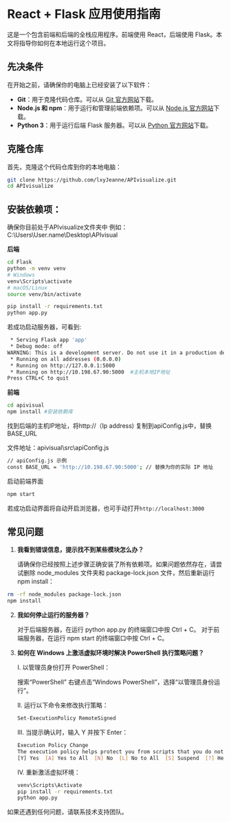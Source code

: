 # React + Flask 应用使用指南

这是一个包含前端和后端的全栈应用程序。前端使用 React，后端使用 Flask。本文将指导你如何在本地运行这个项目。

## 先决条件

在开始之前，请确保你的电脑上已经安装了以下软件：

- **Git**：用于克隆代码仓库。可以从 [Git 官方网站](https://git-scm.com/downloads)下载。
- **Node.js 和 npm**：用于运行和管理前端依赖项。可以从 [Node.js 官方网站](https://nodejs.org/)下载。
- **Python 3**：用于运行后端 Flask 服务器。可以从 [Python 官方网站](https://www.python.org/)下载。

## 克隆仓库

首先，克隆这个代码仓库到你的本地电脑：

```sh
git clone https://github.com/lxyJeanne/APIvisualize.git
cd APIvisualize
```

## 安装依赖项：
确保你目前处于APIvisualize文件夹中
例如：C:\Users\User.name\Desktop\APIvisual

**后端**

```sh
cd Flask
python -m venv venv
# Windows
venv\Scripts\activate
# macOS/Linux
source venv/bin/activate

pip install -r requirements.txt
python app.py
```
若成功启动服务器，可看到:
```sh
 * Serving Flask app 'app'
 * Debug mode: off
WARNING: This is a development server. Do not use it in a production deployment. Use a production WSGI server instead.
 * Running on all addresses (0.0.0.0)
 * Running on http://127.0.0.1:5000
 * Running on http://10.198.67.90:5000  #主机本地IP地址
Press CTRL+C to quit
```

**前端**

```sh
cd apivisual
npm install #安装依赖库
```
找到后端的主机IP地址，将http://（Ip address) 复制到apiConfig.js中，替换BASE_URL

文件地址：apivisual\src\apiConfig.js
```sh
// apiConfig.js 示例
const BASE_URL = 'http://10.198.67.90:5000'; // 替换为你的实际 IP 地址
```
启动前端界面
```sh
npm start
 ```
 若成功启动界面将自动开启浏览器，也可手动打开`http://localhost:3000`

## 常见问题
1. **我看到错误信息，提示找不到某些模块怎么办？**

    请确保你已经按照上述步骤正确安装了所有依赖项。如果问题依然存在，请尝试删除 node_modules 文件夹和 package-lock.json 文件，然后重新运行 npm install：

```sh
rm -rf node_modules package-lock.json
npm install
```
2. **我如何停止运行的服务器？**

    对于后端服务器，在运行 python app.py 的终端窗口中按 Ctrl + C。
    对于前端服务器，在运行 npm start 的终端窗口中按 Ctrl + C。
3. **如何在 Windows 上激活虚拟环境时解决 PowerShell 执行策略问题？**

    I. 以管理员身份打开 PowerShell：

    搜索“PowerShell”
    右键点击“Windows PowerShell”，选择“以管理员身份运行”。

    II. 运行以下命令来修改执行策略：
    ```sh
    Set-ExecutionPolicy RemoteSigned
    ```

    III. 当提示确认时，输入 Y 并按下 Enter：
    ```sh
    Execution Policy Change
    The execution policy helps protect you from scripts that you do not trust. Changing the execution policy might expose you to the security risks described in the about_Execution_Policies help topic at https:/go.microsoft.com/fwlink/?LinkID=135170. Do you want to change the execution policy?
    [Y] Yes  [A] Yes to All  [N] No  [L] No to All  [S] Suspend  [?] Help (default is "N"): Y
    ```
    IV. 重新激活虚拟环境：
    ```sh
    venv\Scripts\Activate
    pip install -r requirements.txt
    python app.py
    ```

如果还遇到任何问题，请联系技术支持团队。
